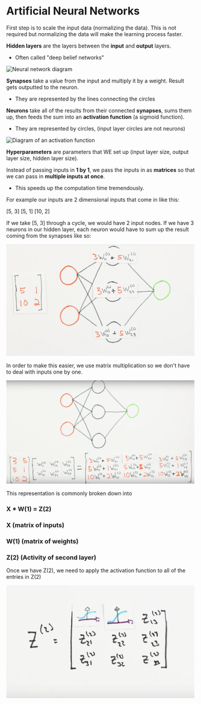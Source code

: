 # Artificial Neural Networks

First step is to scale the input data (normalizing the data).
This is not required but normalizing the data will make the learning process faster.

**Hidden layers** are the layers between the **input** and **output** layers.
  - Often called "deep belief networks"

<img src="https://qph.ec.quoracdn.net/main-qimg-6210d60dc3f01fc5d2c348776e95b2ef-c" alt="Neural network diagram" width="500" />

**Synapses** take a value from the input and multiply it by a weight. Result gets outputted to the neuron.
  - They are represented by the lines connecting the circles

**Neurons** take all of the results from their connected **synapses**, sums them up, then feeds the sum into an **activation function** (a sigmoid function).
  - They are represented by circles, (input layer circles are not neurons)

<img src="https://upload.wikimedia.org/wikipedia/commons/thumb/6/60/ArtificialNeuronModel_english.png/600px-ArtificialNeuronModel_english.png" alt="Diagram of an activation function" width="500" />

**Hyperparameters** are parameters that WE set up (input layer size, output layer size, hidden layer size).

Instead of passing inputs in **1 by 1**, we pass the inputs in as **matrices** so that we can pass in **multiple inputs at once**.
  - This speeds up the computation time tremendously.

For example our inputs are 2 dimensional inputs that come in like this:

[5, 3]
[5, 1]
[10, 2]

If we take [5, 3] through a cycle, we would have 2 input nodes.
If we have 3 neurons in our hidden layer, each neuron would have to sum up the result coming from the synapses like so:

<img src="https://raw.githubusercontent.com/jinchen93/machine-learning-notes/master/diagrams/synapse-results.png" alt="Synapse result diagram" width="500" />

In order to make this easier, we use matrix multiplication so we don't have to deal with inputs one by one.

<img src="https://github.com/jinchen93/machine-learning-notes/blob/master/diagrams/matrix-multiplication.png?raw=true" alt="Matrix multiplication example" width="500" />

This representation is commonly broken down into

### X * W(1) = Z(2)

### X (matrix of inputs)
### W(1) (matrix of weights)
### Z(2) (Activity of second layer)

Once we have Z(2), we need to apply the activation function to all of the entries in Z(2)

<img src="https://raw.githubusercontent.com/jinchen93/machine-learning-notes/master/diagrams/applying-activation-function.png" alt="Diagram of activation functions being applied" width="500" />

